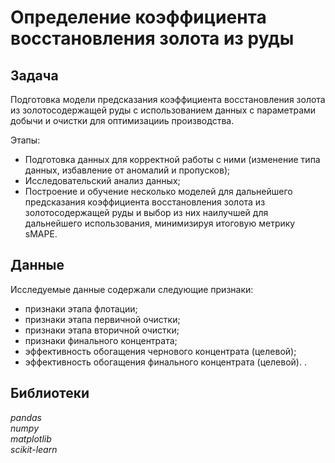 # Определение коэффициента восстановления золота из руды
## Задача
Подготовка модели предсказания коэффициента восстановления золота из золотосодержащей руды с использованием данных с параметрами добычи и очистки для оптимизацииь производства.

Этапы:
-	Подготовка данных для корректной работы с ними (изменение типа данных, избавление от аномалий и пропусков);
-	Исследовательский анализ данных;
-	Построение и обучение несколько моделей для дальнейшего предсказания коэффициента восстановления золота из золотосодержащей руды и выбор из них наилучшей для дальнейшего использования, минимизируя итоговую метрику sMAPE.

## Данные
Исследуемые данные содержали следующие признаки:
- признаки этапа флотации;
- признаки этапа первичной очистки;
- признаки этапа вторичной очистки;
- признаки финального концентрата;
- эффективность обогащения чернового концентрата (целевой);
- эффективность обогащения финального концентрата (целевой).
.
## Библиотеки
*pandas*\
*numpy*\
*matplotlib*\
*scikit-learn*


